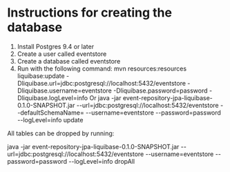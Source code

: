 # Instructions for creating the database

1. Install Postgres 9.4 or later
2. Create a user called eventstore
3. Create a database called eventstore
4. Run with the following command:
    mvn resources:resources liquibase:update -Dliquibase.url=jdbc:postgresql://localhost:5432/eventstore -Dliquibase.username=eventstore -Dliquibase.password=password -Dliquibase.logLevel=info
   Or
    java -jar event-repository-jpa-liquibase-0.1.0-SNAPSHOT.jar --url=jdbc:postgresql://localhost:5432/eventstore --defaultSchemaName=<schema> --username=eventstore --password=password --logLevel=info update

All tables can be dropped by running:

java -jar event-repository-jpa-liquibase-0.1.0-SNAPSHOT.jar --url=jdbc:postgresql://localhost:5432/eventstore --username=eventstore --password=password --logLevel=info dropAll
